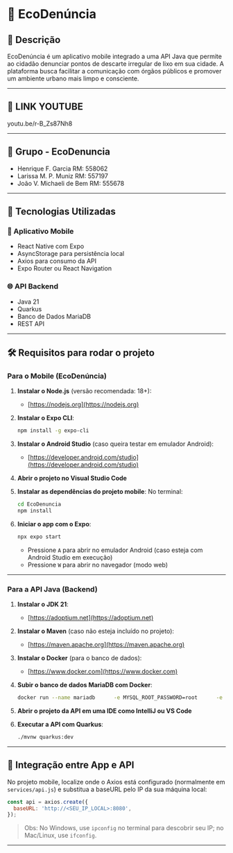 
# 🌱 EcoDenúncia

## 📖 Descrição
EcoDenúncia é um aplicativo mobile integrado a uma API Java que permite ao cidadão denunciar pontos de descarte irregular de lixo em sua cidade. A plataforma busca facilitar a comunicação com órgãos públicos e promover um ambiente urbano mais limpo e consciente.

---

## 🧪 LINK YOUTUBE

youtu.be/r-B_Zs87Nh8

---

## 👥 Grupo - EcoDenuncia


- Henrique F. Garcia RM: 558062
- Larissa M. P. Muniz RM: 557197
- João V. Michaeli de Bem RM: 555678

---

## 🧩 Tecnologias Utilizadas

### 📱 Aplicativo Mobile
- React Native com Expo
- AsyncStorage para persistência local
- Axios para consumo da API
- Expo Router ou React Navigation

### 🌐 API Backend
- Java 21
- Quarkus
- Banco de Dados MariaDB
- REST API

---

## 🛠️ Requisitos para rodar o projeto

### Para o Mobile (EcoDenúncia)

1. **Instalar o Node.js** (versão recomendada: 18+):
   - [https://nodejs.org](https://nodejs.org)

2. **Instalar o Expo CLI**:
   ```bash
   npm install -g expo-cli
   ```

3. **Instalar o Android Studio** (caso queira testar em emulador Android):
   - [https://developer.android.com/studio](https://developer.android.com/studio)

4. **Abrir o projeto no Visual Studio Code**

5. **Instalar as dependências do projeto mobile**:
   No terminal:
   ```bash
   cd EcoDenuncia
   npm install
   ```

6. **Iniciar o app com o Expo**:
   ```bash
   npx expo start
   ```

   - Pressione `A` para abrir no emulador Android (caso esteja com Android Studio em execução)
   - Pressione `W` para abrir no navegador (modo web)

---

### Para a API Java (Backend)

1. **Instalar o JDK 21**:
   - [https://adoptium.net](https://adoptium.net)

2. **Instalar o Maven** (caso não esteja incluído no projeto):
   - [https://maven.apache.org](https://maven.apache.org)

3. **Instalar o Docker** (para o banco de dados):
   - [https://www.docker.com](https://www.docker.com)

4. **Subir o banco de dados MariaDB com Docker**:
   ```bash
   docker run --name mariadb      -e MYSQL_ROOT_PASSWORD=root      -e MYSQL_DATABASE=eco_db      -p 3306:3306      -d mariadb
   ```

5. **Abrir o projeto da API em uma IDE como IntelliJ ou VS Code**

6. **Executar a API com Quarkus**:
   ```bash
   ./mvnw quarkus:dev
   ```

---

## 🔗 Integração entre App e API

No projeto mobile, localize onde o Axios está configurado (normalmente em `services/api.js`) e substitua a baseURL pelo IP da sua máquina local:

```js
const api = axios.create({
  baseURL: 'http://<SEU_IP_LOCAL>:8080',
});
```

> Obs: No Windows, use `ipconfig` no terminal para descobrir seu IP; no Mac/Linux, use `ifconfig`.

---

